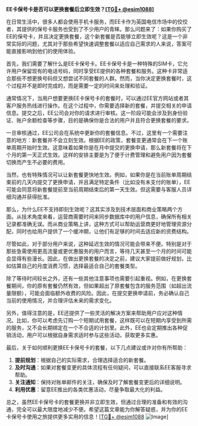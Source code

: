 **EE卡保号卡是否可以更换套餐后立即生效？[[TG💪+ @esim1088](https://t.me/s/esim1088)]**

在日常生活中，很多人都会使用手机卡服务，而EE卡作为英国电信市场中的佼佼者，其提供的保号卡服务也受到了不少用户的青睐。那么问题来了：如果你购买了EE的保号卡，并且决定更换套餐，这个新套餐是否能够立即生效呢？这是一个非常实际的问题，尤其对于那些希望快速调整套餐以适应自己需求的人来说，答案可能直接影响到他们的使用体验。

首先，我们需要了解什么是EE卡保号卡。EE卡保号卡是一种特殊的SIM卡，它允许用户保留现有的电话号码，同时享受EE提供的各种套餐和服务。这种卡非常适合那些不想更换号码但又想尝试不同套餐的人群。然而，当你决定更换套餐时，这个过程并不是即时完成的，而是需要一定的时间来处理和验证。

通常情况下，当用户想要更换EE卡保号卡的套餐时，可以通过EE官方网站或者其客户服务热线进行操作。在这个过程中，你需要选择新的套餐，并提交相关的申请信息。提交之后，EE公司会对你的请求进行审核。这一阶段可能会涉及到身份验证、账户余额检查等步骤，目的是确保你是合法的用户并且符合更换套餐的要求。

一旦审核通过，EE公司会在系统中更新你的套餐信息。不过，这里有一个需要注意的地方：新套餐并不会立刻生效。根据EE的政策，套餐变更通常会在下一个账单周期开始时生效。这意味着如果你是在月中提交的更换申请，那么新套餐将在下个月的第一天正式生效。这样的安排主要是为了便于计费管理和避免用户因为套餐切换而产生不必要的费用。

当然，也有特殊情况可以让新套餐更快地生效。例如，如果你是在当前账单周期结束前的几天内提交了更换申请，并且满足特定条件（比如没有未支付的账单），EE可能会同意将新套餐提前至当前周期结束后的第一天生效。但这需要与客服人员详细沟通并获得批准。

那么，为什么EE不支持即刻生效呢？这其实涉及到技术层面和商业策略两个方面。从技术角度来看，运营商需要时间来同步数据库中的用户信息，确保所有相关记录都准确无误。而从商业策略上讲，这种方式可以帮助运营商更好地管理资源分配，同时也给用户提供了一个缓冲期，让他们有足够的时间去适应新的资费结构。

尽管如此，对于部分用户来说，这种延迟生效的情况可能会带来不便。特别是对于那些急需使用更高流量或更优惠服务的用户而言，等待几天甚至一个月的时间可能会显得有些漫长。因此，在做出更换套餐的决定之前，建议大家提前做好规划，比如估算自己的月度消费习惯，选择最适合自己的套餐类型。

除了等待时间较长之外，还有一些其他注意事项也需要引起重视。例如，在更换套餐期间，你的原有套餐仍然有效，但如果超出了原套餐包含的服务范围（如超出流量限额），可能会面临额外收费的风险。因此，在提交更换申请前，务必确认自己当前的使用情况，并合理评估未来的需求变化。

另外，值得注意的是，EE还提供了一些灵活的解决方案来帮助用户应对这种情况。比如，你可以考虑先订购一个短期试用套餐，这样既可以在短期内享受到所需的服务，又不会长期绑定在一个不合适的计划里。此外，EE也会定期推出各种促销活动，用户可以根据自身需求适时参与这些活动，获取更多实惠。

最后，关于如何顺利更换EE卡保号卡的套餐，以下几点建议或许对你有所帮助：

1. **提前规划**：根据自己的实际需求，合理选择适合的新套餐。
2. **及时沟通**：如果对套餐变更的具体流程有任何疑问，可以直接联系EE客服寻求帮助。
3. **关注通知**：保持对账单邮件的关注，确保及时了解套餐变更后的详细说明。
4. **利用优惠**：留意EE推出的各类优惠活动，尽量争取最大化的利益。

总之，虽然EE卡保号卡的套餐更换并非立即生效，但通过合理的准备和有效的沟通，完全可以最大限度地减少不便。希望这篇文章能为你解答疑惑，并为你的EE卡保号卡使用之旅提供更多实用的信息！[[TG💪+ @esim1088](https://t.me/s/esim1088) ![Image](https://i.postimg.cc/4NQfJmqS/Snipaste-2025-05-13-00-14-12.png)]